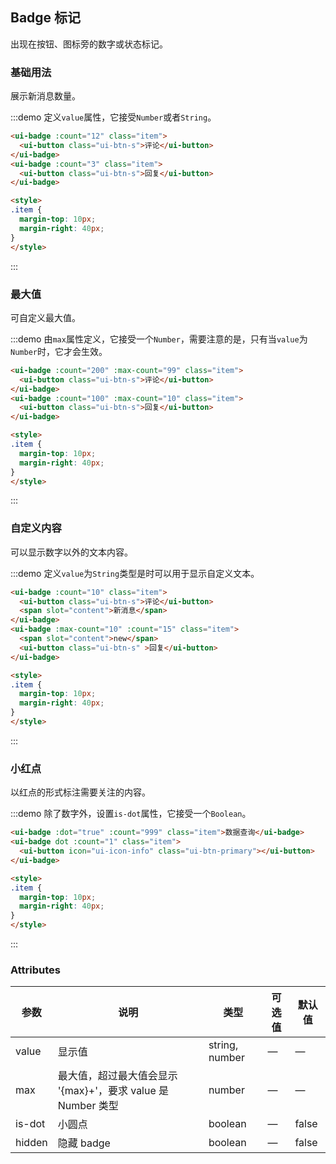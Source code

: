 ## Badge 标记

出现在按钮、图标旁的数字或状态标记。

### 基础用法
展示新消息数量。

:::demo 定义`value`属性，它接受`Number`或者`String`。

```html
<ui-badge :count="12" class="item">
  <ui-button class="ui-btn-s">评论</ui-button>
</ui-badge>
<ui-badge :count="3" class="item">
  <ui-button class="ui-btn-s">回复</ui-button>
</ui-badge>

<style>
.item {
  margin-top: 10px;
  margin-right: 40px;
}
</style>
```
:::

### 最大值
可自定义最大值。

:::demo 由`max`属性定义，它接受一个`Number`，需要注意的是，只有当`value`为`Number`时，它才会生效。

```html
<ui-badge :count="200" :max-count="99" class="item">
  <ui-button class="ui-btn-s">评论</ui-button>
</ui-badge>
<ui-badge :count="100" :max-count="10" class="item">
  <ui-button class="ui-btn-s">回复</ui-button>
</ui-badge>

<style>
.item {
  margin-top: 10px;
  margin-right: 40px;
}
</style>
```
:::

### 自定义内容
可以显示数字以外的文本内容。

:::demo 定义`value`为`String`类型是时可以用于显示自定义文本。

```html
<ui-badge :count="10" class="item">
  <ui-button class="ui-btn-s">评论</ui-button>
  <span slot="content">新消息</span>
</ui-badge>
<ui-badge :max-count="10" :count="15" class="item">
  <span slot="content">new</span>
  <ui-button class="ui-btn-s" >回复</ui-button>
</ui-badge>

<style>
.item {
  margin-top: 10px;
  margin-right: 40px;
}
</style>
```
:::

### 小红点
以红点的形式标注需要关注的内容。

:::demo 除了数字外，设置`is-dot`属性，它接受一个`Boolean`。

```html
<ui-badge :dot="true" :count="999" class="item">数据查询</ui-badge>
<ui-badge dot :count="1" class="item">
  <ui-button icon="ui-icon-info" class="ui-btn-primary"></ui-button>
</ui-badge>

<style>
.item {
  margin-top: 10px;
  margin-right: 40px;
}
</style>
```
:::

<style scoped>
  .share-button {
    width: 36px;
    padding: 10px;
  }

  .mark {
    margin-top: 8px;
    line-height: 1;
    float: right;
  }

  .clearfix {
    @utils-clearfix;
  }

  .item {
    margin-right: 40px;
  }
</style>

### Attributes
| 参数          | 说明            | 类型            | 可选值                 | 默认值   |
|-------------  |---------------- |---------------- |---------------------- |-------- |
| value          | 显示值      | string, number          |          —             |    —     |
| max          |  最大值，超过最大值会显示 '{max}+'，要求 value 是 Number 类型    | number  |         —              |     —    |
| is-dot       | 小圆点    | boolean  |  —  |  false |
| hidden | 隐藏 badge | boolean | — | false |
